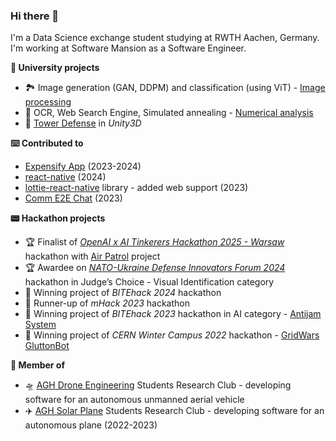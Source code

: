 ### Hi there 👋

I'm a Data Science exchange student studying at RWTH Aachen, Germany. I'm working at Software Mansion as a Software Engineer.

**🏫 University projects**
- 🏞️ Image generation (GAN, DDPM) and classification (using ViT) - [Image processing](https://github.com/kosmydel/image-processing)
- 🧮 OCR, Web Search Engine, Simulated annealing - [Numerical analysis](https://github.com/kosmydel/NumericalAnalysis)
- 🏹 [Tower Defense](https://github.com/kosmydel/unity3d-tower-defense) in *Unity3D*

**⌨️ Contributed to**
- [Expensify App](https://github.com/Expensify/App/) (2023-2024)
- [react-native](https://github.com/facebook/react-native) (2024)
- [lottie-react-native](https://github.com/lottie-react-native/lottie-react-native/releases/tag/v6.4.0) library - added web support (2023)
- [Comm E2E Chat](https://github.com/CommE2E/comm) (2023)

**📟 Hackathon projects**
- 🏆 Finalist of [*OpenAI x AI Tinkerers Hackathon 2025 - Warsaw*](https://warsaw.aitinkerers.org/p/openai-x-ai-tinkerers-hackathon-warsaw) hackathon with [Air Patrol](https://github.com/AlmostEngineers/openai-warsaw-2025-drone) project
- 🏆 Awardee on [*NATO-Ukraine Defense Innovators Forum 2024*](https://www.diu.mil/latest/unmanned-aerial-system-automated-visual-guidance-hackathon-held-at-nato) hackathon in Judge’s Choice - Visual Identification category
- 🥇 Winning project of *BITEhack 2024* hackathon
- 🥈 Runner-up of *mHack 2023* hackathon
- 🥇 Winning project of *BITEhack 2023* hackathon in AI category - [Antijam System](https://github.com/StableConfusion/antijam) 
- 🥇 Winning project of *CERN Winter Campus 2022* hackathon - [GridWars GluttonBot](https://github.com/kosmydel/GridWars)

**🧩 Member of**
- 🛸 [AGH Drone Engineering](https://drone.agh.edu.pl/) Students Research Club - developing software for an autonomous unmanned aerial vehicle
- ✈️ [AGH Solar Plane](https://github.com/AGHSolarPlaneCode) Students Research Club - developing software for an autonomous plane (2022-2023)

<!--
- 🔭 I’m currently working on ...
- 🌱 I’m currently learning ...
- 👯 I’m looking to collaborate on ...
- 🤔 I’m looking for help with ...
- 💬 Ask me about ...
- 📫 How to reach me: ...
- 😄 Pronouns: ...
- ⚡ Fun fact: ...
-->
